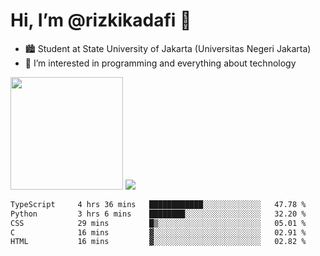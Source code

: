 # Hi, I’m @rizkikadafi 👋
- 🏙 Student at State University of Jakarta (Universitas Negeri Jakarta)
- 👀 I’m interested in programming and everything about technology
<img height="180em" src="https://github-readme-stats.vercel.app/api?username=rizkikadafi&show_icons=true&hide_border=true&&count_private=true&include_all_commits=true" />
<img src="https://github-readme-stats.vercel.app/api/top-langs/?username=rizkikadafi&show_icons=true&hide_border=true&&count_private=true&include_all_commits=true" />

<!--START_SECTION:waka-->

```txt
TypeScript     4 hrs 36 mins   ████████████░░░░░░░░░░░░░   47.78 %
Python         3 hrs 6 mins    ████████░░░░░░░░░░░░░░░░░   32.20 %
CSS            29 mins         █▒░░░░░░░░░░░░░░░░░░░░░░░   05.01 %
C              16 mins         ▓░░░░░░░░░░░░░░░░░░░░░░░░   02.91 %
HTML           16 mins         ▓░░░░░░░░░░░░░░░░░░░░░░░░   02.82 %
```

<!--END_SECTION:waka-->

<!---
rizkikadafi/rizkikadafi is a ✨ special ✨ repository because its `README.md` (this file) appears on your GitHub profile.
You can click the Preview link to take a look at your changes.
--->
